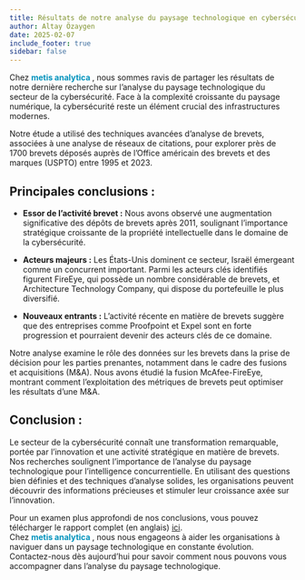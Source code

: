 ```yaml
---
title: Résultats de notre analyse du paysage technologique en cybersécurité
author: Altay Özaygen
date: 2025-02-07
include_footer: true
sidebar: false
---
```


Chez **<span style="color: #0092BC">metis analytica </span>**, nous
sommes ravis de partager les résultats de notre dernière recherche sur
l’analyse du paysage technologique du secteur de la cybersécurité.
Face à la complexité croissante du paysage numérique, la cybersécurité
reste un élément crucial des infrastructures modernes.

Notre étude a utilisé des techniques avancées d’analyse de brevets,
associées à une analyse de réseaux de citations, pour explorer près de
1700 brevets déposés auprès de l’Office américain des brevets et des
marques (USPTO) entre 1995 et 2023.

## **Principales conclusions :**

* **Essor de l’activité brevet :** Nous avons observé une augmentation
  significative des dépôts de brevets après 2011, soulignant
  l’importance stratégique croissante de la propriété intellectuelle
  dans le domaine de la cybersécurité.

* **Acteurs majeurs :** Les États-Unis dominent ce secteur, Israël
  émergeant comme un concurrent important. Parmi les acteurs clés
  identifiés figurent FireEye, qui possède un nombre considérable de
  brevets, et Architecture Technology Company, qui dispose du
  portefeuille le plus diversifié.

* **Nouveaux entrants :** L’activité récente en matière de brevets
  suggère que des entreprises comme Proofpoint et Expel sont en forte
  progression et pourraient devenir des acteurs clés de ce domaine.

Notre analyse examine le rôle des données sur les brevets dans la
prise de décision pour les parties prenantes, notamment dans le cadre
des fusions et acquisitions (M&A). Nous avons étudié la fusion
McAfee-FireEye, montrant comment l’exploitation des métriques de
brevets peut optimiser les résultats d’une M&A.

## Conclusion :

Le secteur de la cybersécurité connaît une transformation remarquable,
portée par l’innovation et une activité stratégique en matière de
brevets. Nos recherches soulignent l’importance de l’analyse du
paysage technologique pour l’intelligence concurrentielle. En
utilisant des questions bien définies et des techniques d’analyse
solides, les organisations peuvent découvrir des informations
précieuses et stimuler leur croissance axée sur l’innovation.

Pour un examen plus approfondi de nos conclusions, vous pouvez télécharger le rapport complet (en anglais) [ici](/files/metis-analytica_cybersecurity_v1.pdf).  
Chez **<span style="color: #0092BC">metis analytica </span>**, nous
nous engageons à aider les organisations à naviguer dans un paysage
technologique en constante évolution. Contactez-nous dès aujourd’hui
pour savoir comment nous pouvons vous accompagner dans l’analyse du
paysage technologique.
